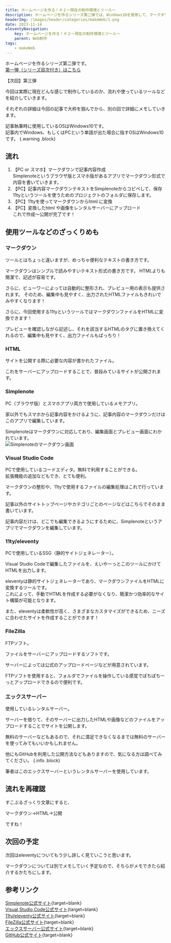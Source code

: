 ```yaml
---
title: ホームページを作る！＃２〜現在の制作環境とツール〜
description: ホームページを作るシリーズ第二弾では、Windows10を使用して、マークダウン形式で記事内容を作成し、11tyを用いてHTMLに変換する流れを紹介しています。マークダウンとeleventyの利点に加えて、使用しているツールやレンタルサーバーについても詳細に解説しています。SimplenoteやVisual Studio Codeなどの便利なツールを使用することで、効率的かつ柔軟なサイト構築が可能です。また、FileZillaを使ったファイルのアップロードやエックスサーバーを利用したサイトの公開方法についても触れています。さらに、次回はeleventyについて詳しく見ていく予定ですので、お楽しみに！
headerImg: /images/header/categories/makeWeb/1.png
date: 2023-11-14
eleventyNavigation:
    key: ホームページを作る！＃２〜現在の制作環境とツール〜
    parent: Web制作
tags:
    - makeWeb
---
```

ホームページを作るシリーズ第二弾です。  
[第一弾（シリーズ目次付き）はこちら](/categories/makeWeb/0/)  

【次回】第三弾

今回は実際に現在どんな感じで制作しているのか、流れや使っているツールなどを紹介していきます。  

それぞれの詳細は今回の記事で大枠を掴んでから、別の回で詳細にメモしていきます。  

記事執筆時に使用しているOSはWindows10です。  
記事内でWindows、もしくはPCという単語が出た場合に指すOSはWindows10です。
{.warning .block}

## 流れ

1. 【PC or スマホ】マークダウンで記事内容作成  
Simplenoteというブラウザ版とスマホ版があるアプリでマークダウン形式で内容を書いていきます。
1. 【PC】記事内容マークダウンテキストをSimplenoteからコピペして、保存  
11tyというツールを使うためのプロジェクトのフォルダに保存します。
1. 【PC】11tyを使ってマークダウンからhtml に変換
1. 【PC】変換したhtml や画像をレンタルサーバーにアップロード  
これで作成〜公開が完了です！


## 使用ツールなどのざっくりめも
### マークダウン
ツールとはちょっと違いますが、めっちゃ便利なテキストの書き方です。  

マークダウンはシンプルで読みやすいテキスト形式の書き方です。
HTMLよりも簡潔で、記述が容易です。

さらに、ビューワーによっては自動的に整形され、プレビュー用の表示も提供されます。
そのため、編集中も見やすく、出力されたHTMLファイルもきれいでみやすくなります！

さらに、今回使用する11tyというツールではマークダウンファイルをHTMLに変換できます！  

プレビューを確認しながら記述し、それを該当するHTMLのタグに置き換えてくれるので、編集中も見やすく、出力ファイルもばっちり！  

### HTML
サイトを公開する際に必要な内容が書かれたファイル。  

これをサーバーにアップロードすることで、普段みているサイトが公開されます。

### Simplenote
PC（ブラウザ版）とスマホアプリ両方で使用しているメモアプリ。

家以外でもスマホから記事内容をかけるように、記事内容のマークダウンだけはこのアプリで編集しています。  

Simplenoteはマークダウンに対応しており、編集画面とプレビュー画面にわかれています。  
![Simplenoteのマークダウン画面](/images/articleImages/categories/makeWeb/1/SimplenoteDisplay.jpg)  

### Visual Studio Code
PCで使用しているコードエディタ。無料で利用することができる。  
拡張機能の追加などもでき、とても便利。  

マークダウンの整形や、11tyで使用するファイルの編集処理はこれで行っています。  

記事以外のサイトトップページやカテゴリごとのページなどはこちらでそのまま書いています。  

記事内容だけは、どこでも編集できるようにするために、Simplenoteというアプリでマークダウンを編集しています。

### 11ty/eleventy
PCで使用しているSSG（静的サイトジェネレーター）。  

Visual Studio Codeで編集したファイルを、えいやーっとこのツールにかけてHTMLを出力します。

eleventyは静的サイトジェネレーターであり、マークダウンファイルをHTMLに変換するツールです。  
これによって、手動でHTMLを作成する必要がなくなり、簡潔かつ効率的なサイト構築が可能となります。

また、eleventyは柔軟性が高く、さまざまなカスタマイズができるため、ニーズに合わせたサイトを作成することができます！

### FileZilla
FTPソフト。  

ファイルをサーバーにアップロードするソフトです。  

サーバーによっては公式のアップロードページなどが用意されています。  

FTPソフトを使用すると、フォルダでファイルを操作している感覚でぽちぽちーっとアップロードできるので便利です。


### エックスサーバー
使用しているレンタルサーバー。  

サーバーを借りて、そのサーバーに出力したHTMLや画像などのファイルをアップロードすることでサイトを公開します。

無料のサーバーなどもあるので、それに満足できなくなるまでは無料のサーバーを使ってみてもいいかもしれません。

他にもGitHubを利用した公開方法などもありますので、気になる方は調べてみてください。
{.info .block}

筆者はこのエックスサーバーというレンタルサーバーを使用しています。

## 流れを再確認
すこぶるざっくり文章にすると、

マークダウン→HTML→公開

ですね！

## 次回の予定

次回はeleventyについてもう少し詳しく見ていこうと思います。

マークダウンについては別でメモしていく予定なので、そちらがメモできたら紹介するかたちにします。

## 参考リンク
[Simplenote公式サイト](https://simplenote.com/){target=blank}  
[Visual Studio Code公式サイト](https://code.visualstudio.com/){target=blank}  
[11ty/eleventy公式サイト](https://www.11ty.dev/){target=blank}  
[FileZilla公式サイト](https://filezilla-project.org/index.php){target=blank}  
[エックスサーバー公式サイト](https://www.xserver.ne.jp/){target=blank}  
[GitHub公式サイト](https://github.com/){target=blank}  